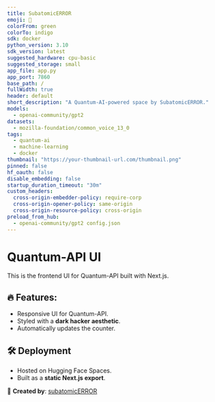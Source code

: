 ```yaml
---
title: SubatomicERROR
emoji: 🏃
colorFrom: green
colorTo: indigo
sdk: docker
python_version: 3.10
sdk_version: latest
suggested_hardware: cpu-basic
suggested_storage: small
app_file: app.py
app_port: 7860
base_path: /
fullWidth: true
header: default
short_description: "A Quantum-AI-powered space by SubatomicERROR."
models:
  - openai-community/gpt2
datasets:
  - mozilla-foundation/common_voice_13_0
tags:
  - quantum-ai
  - machine-learning
  - docker
thumbnail: "https://your-thumbnail-url.com/thumbnail.png"
pinned: false
hf_oauth: false
disable_embedding: false
startup_duration_timeout: "30m"
custom_headers:
  cross-origin-embedder-policy: require-corp
  cross-origin-opener-policy: same-origin
  cross-origin-resource-policy: cross-origin
preload_from_hub:
  - openai-community/gpt2 config.json
---
```


# Quantum-API UI

This is the frontend UI for Quantum-API built with Next.js.

## 🔥 Features:
- Responsive UI for Quantum-API.
- Styled with a **dark hacker aesthetic**.
- Automatically updates the counter.

## 🛠️ Deployment
- Hosted on Hugging Face Spaces.
- Built as a **static Next.js export**.

📌 **Created by**: [subatomicERROR](https://github.com/subatomicERROR)
